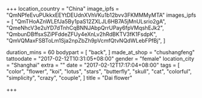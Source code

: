 +++
location_country = "China"
image_ipfs = "QmNPfeEvuPUkkxEEYtDEUdnXVhVKu1b12bvv3FKMMMyMTA"
images_ipfs = [  "QmTHoAZnWLEfJa5By1paS12ZXLJL6HB7A5jMnULsrio2gA",
  "QmeNhcV3e2uYD7dTnhCqBNNJAbpQrrUPay6fpVMqshEJk2",
  "QmbunDBffsxSZiPFddeZFUy4eXnLv2hRdBKTV3fK1FsdpK",
  "QmVQMaxFSBToLm1Sja2npZbZh9pVcmfQtvNQdWLebFPfBj",
]

duration_mins = 60
bodypart = [
  "back",
]
made_at_shop = "chushangfeng"
tattoodate = "2017-02-12T10:31:05+08:00"
gender = "female"
location_city = "Shanghai"
extra = ""
date = "2017-02-12T17:17:04+08:00"
tags = [
  "color",
  "flower",
  "koi",
  "lotus",
  "stars",
  "butterfly",
  "skull",
  "cat",
  "colorful",
  "simplicity",
  "crazy",
  "couple",
]
title = "Dai flower"

+++
